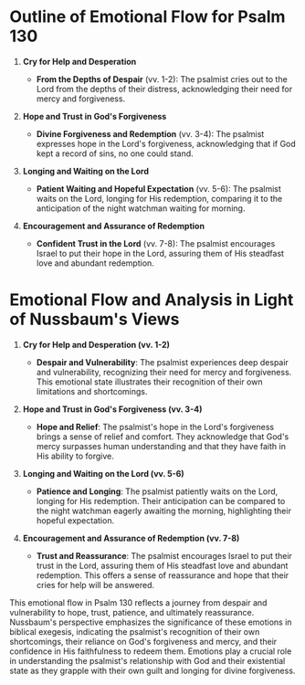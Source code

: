 # Outline of Emotional Flow for Psalm 130

1. **Cry for Help and Desperation**
    - **From the Depths of Despair** (vv. 1-2): The psalmist cries out to the Lord from the depths of their distress, acknowledging their need for mercy and forgiveness.

2. **Hope and Trust in God's Forgiveness**
    - **Divine Forgiveness and Redemption** (vv. 3-4): The psalmist expresses hope in the Lord's forgiveness, acknowledging that if God kept a record of sins, no one could stand.

3. **Longing and Waiting on the Lord**
    - **Patient Waiting and Hopeful Expectation** (vv. 5-6): The psalmist waits on the Lord, longing for His redemption, comparing it to the anticipation of the night watchman waiting for morning.

4. **Encouragement and Assurance of Redemption**
    - **Confident Trust in the Lord** (vv. 7-8): The psalmist encourages Israel to put their hope in the Lord, assuring them of His steadfast love and abundant redemption.

# Emotional Flow and Analysis in Light of Nussbaum's Views

1. **Cry for Help and Desperation (vv. 1-2)**
    - **Despair and Vulnerability**: The psalmist experiences deep despair and vulnerability, recognizing their need for mercy and forgiveness. This emotional state illustrates their recognition of their own limitations and shortcomings.

2. **Hope and Trust in God's Forgiveness (vv. 3-4)**
    - **Hope and Relief**: The psalmist's hope in the Lord's forgiveness brings a sense of relief and comfort. They acknowledge that God's mercy surpasses human understanding and that they have faith in His ability to forgive.

3. **Longing and Waiting on the Lord (vv. 5-6)**
    - **Patience and Longing**: The psalmist patiently waits on the Lord, longing for His redemption. Their anticipation can be compared to the night watchman eagerly awaiting the morning, highlighting their hopeful expectation.

4. **Encouragement and Assurance of Redemption (vv. 7-8)**
    - **Trust and Reassurance**: The psalmist encourages Israel to put their trust in the Lord, assuring them of His steadfast love and abundant redemption. This offers a sense of reassurance and hope that their cries for help will be answered.

This emotional flow in Psalm 130 reflects a journey from despair and vulnerability to hope, trust, patience, and ultimately reassurance. Nussbaum's perspective emphasizes the significance of these emotions in biblical exegesis, indicating the psalmist's recognition of their own shortcomings, their reliance on God's forgiveness and mercy, and their confidence in His faithfulness to redeem them. Emotions play a crucial role in understanding the psalmist's relationship with God and their existential state as they grapple with their own guilt and longing for divine forgiveness.